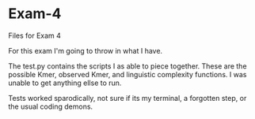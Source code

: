 # Exam-4
Files for Exam 4

For this exam I'm going to throw in what I have. 

The test.py contains the scripts I as able to piece together. These are the possible Kmer, observed Kmer, and linguistic complexity functions. I was unable to get anything ellse to run. 

Tests worked sparodically, not sure if its my terminal, a forgotten step, or the usual coding demons.

